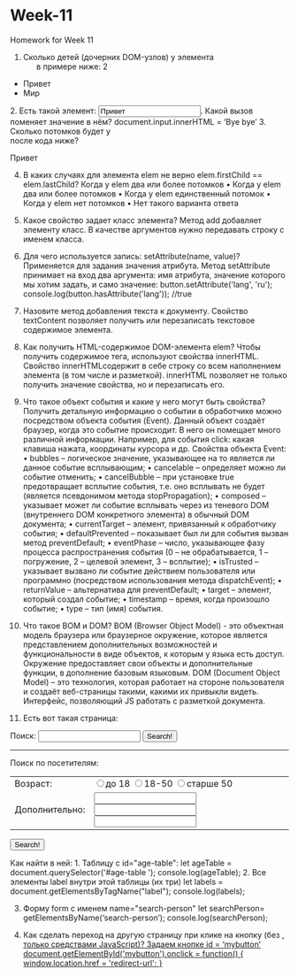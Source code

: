 # Week-11

Homework for Week 11

1. Сколько детей (дочерних DOM-узлов) у элемента <ul> в примере ниже: 2
<ul>
    <li>Привет</li>
    <li>Мир</li>
</ul>
2. Есть такой элемент: <input id= "input" value = "Привет">. Какой вызов поменяет значение в нём?
   document.input.innerHTML = ‘Bye bye’
3. Сколько потомков будет у <div> после кода ниже?
<div id="div"></div>
<p id="p">Привет</p>

<script>
  div.append(p);
  div.append(p);
</script>

4. В каких случаях для элемента elem не верно elem.firstChild == elem.lastChild? Когда у elem два или более потомков
   • Когда у elem два или более потомков
   • Когда у elem единственный потомок
   • Когда у elem нет потомков
   • Нет такого варианта ответа
5. Какое свойство задает класс элемента?
   Метод add добавляет элементу класс. В качестве аргументов нужно передавать строку с именем класса.
6. Для чего используется запись: setAttribute(name, value)?
   Применяется для задания значения атрибута. Метод setAttribute принимает на вход два аргумента: имя атрибута, значение которого мы хотим задать, и само значение:
   button.setAttribute('lang', 'ru');
   сonsole.log(button.hasAttribute('lang')); //true
7. Назовите метод добавления текста к документу.
   Свойство textContent позволяет получить или перезаписать текстовое содержимое элемента.
8. Как получить HTML-содержимое DOM-элемента elem?
   Чтобы получить содержимое тега, используют свойства innerHTML. Свойство innerHTMLсодержит в себе строку со всем наполнением элемента (в том числе и разметкой). innerHTML позволяет не только получить значение свойства, но и перезаписать его.
9. Что такое объект события и какие у него могут быть свойства?
   Получить детальную информацию о событии в обработчике можно посредством объекта события (Event). Данный объект создаёт браузер, когда это событие происходит. В него он помещает много различной информации. Например, для события click: какая клавиша нажата, координаты курсора и др.
   Свойства объекта Event:
   • bubbles – логическое значение, указывающее на то является ли данное событие всплывающим;
   • cancelable – определяет можно ли событие отменить;
   • cancelBubble – при установке true предотвращает всплытие события, т.е. оно всплывать не будет (является псевдонимом метода stopPropagation);
   • composed – указывает может ли событие всплывать через из теневого DOM (внутреннего DOM конкретного элемента) в обычный DOM документа;
   • currentTarget – элемент, привязанный к обработчику события;
   • defaultPrevented – показывает был ли для события вызван метод preventDefault;
   • eventPhase – число, указывающее фазу процесса распространения события (0 – не обрабатывается, 1 – погружение, 2 – целевой элемент, 3 – всплытие);
   • isTrusted – указывает вызвано ли событие действием пользователя или программно (посредством использования метода dispatchEvent);
   • returnValue – альтернатива для preventDefault;
   • target – элемент, который создал событие;
   • timestamp – время, когда произошло событие;
   • type – тип (имя) события.

10. Что такое BOM и DOM?
    BOM (Browser Object Model) - это объектная модель браузера или браузерное окружение, которое является представлением дополнительных возможностей и функциональности в виде объектов, к которым у языка есть доступ. Окружение предоставляет свои объекты и дополнительные функции, в дополнение базовым языковым.
    DOM (Document Object Model) – это технология, которая работает на стороне пользователя и создаёт веб-страницы такими, какими их привыкли видеть. Интерфейс, позволяющий JS работать с разметкой документа.
11. Есть вот такая страница:

<!DOCTYPE HTML>
<html>

<body>
	 <form name="search">
	   <label>Поиск:
	     <input type="text" name="search"> 
	   </label>
	   <input type="submit" value="Search!"> 
  </form>
	<hr>
	<form name="search-person">Поиск по посетителям:
	   <table id="age-table">
	     <tr>
		<td>Возраст:</td>
		<td id="age-list">
		   <label>
		      <input type="radio"name="age" value="young">до 18
		   </label>
		   <label>
		      <input type="radio"name="age" value="mature">18-50
		   </label>
		   <label>
		      <input type="radio" name="age" value="senior">старше 50
		   </label>
		</td>
	    </tr>
	    <tr>
		<td>Дополнительно:</td>
		<td>
		    <input type="text" name="info">
		    <input type="text" name="info">
		    <input type="text" name="info"> </td>
	    </tr>
	 </table>
	 <input type="button" value="Search!"> </form>
</body>

</html>
Как найти в ней:
1.	Таблицу с id="age-table":
let ageTable = document.querySelector('#age-table ');
console.log(ageTable);
2.	Все элементы label внутри этой таблицы (их три)
let labels = document.getElementsByTagName("label");
console.log(labels);

3. Форму form с именем name="search-person"
   let searchPerson= getElementsByName(‘search-person’);
   console.log(searchPerson);

4. Как сделать переход на другую страницу при клике на кнопку (без <a href=...>, только средствами JavaScript)?
   Задаем кнопке id = ‘mybutton’
   document.getElementById('mybutton').onclick = function() {
   window.location.href = 'redirect-url';
   }
